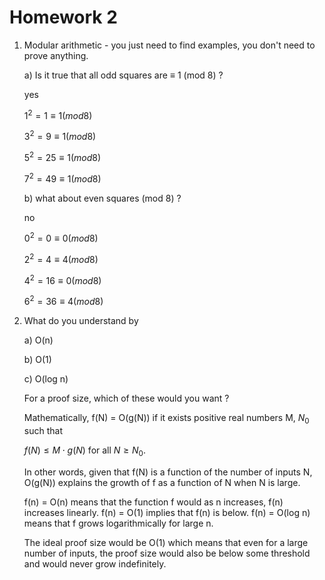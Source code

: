 # Homework 2


1. Modular arithmetic - you just need to find examples, you don't need to prove anything.
   
    a) Is it true that all odd squares are ≡ 1 (mod 8) ?

    yes

    $1^2 = 1 \equiv 1 (mod8)$
   
    $3^2 = 9 \equiv 1 (mod8)$
   
    $5^2 = 25 \equiv 1 (mod8)$
   
    $7^2 = 49 \equiv 1 (mod8)$    
    
    b) what about even squares (mod 8) ?

    no

    $0^2 = 0 \equiv 0 (mod8)$
   
    $2^2 = 4 \equiv 4 (mod8)$
   
    $4^2 = 16 \equiv 0 (mod8)$
   
    $6^2 = 36 \equiv 4 (mod8)$

2. What do you understand by
       
    a) O(n)
   
    b) O(1)
   
    c) O(log n)

    For a proof size, which of these would you want ?


    Mathematically, f(N) = O(g(N)) if it exists positive real numbers M, $N_0$ such that

    $f(N)\leq M\cdot g(N)$ for all $N\geq N_0$.

    In other words, given that f(N) is a function of the number of inputs N, O(g(N)) explains the growth of f as a function of N when N is large.

    f(n) = O(n) means that the function f would as n increases, f(n) increases linearly. f(n) = O(1) implies that f(n) is below. f(n) = O(log n) means that f grows logarithmically for large n.

    The ideal proof size would be O(1) which means that even for a large number of inputs, the proof size would also be below some threshold and would never grow indefinitely.
